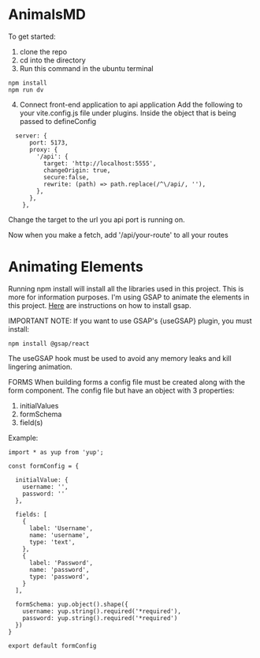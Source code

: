 # AnimalsMD

To get started:

1. clone the repo
2. cd into the directory 
3. Run this command in the ubuntu terminal

```
npm install
npm run dv
```

4. Connect front-end application to api application
Add the following to your vite.config.js file under plugins. Inside the object that is being passed to defineConfig

```
  server: {
      port: 5173,
      proxy: {
        '/api': {
          target: 'http://localhost:5555',
          changeOrigin: true,
          secure:false,
          rewrite: (path) => path.replace(/^\/api/, ''),
        },
      },
    },
```
Change the target to the url you api port is running on. 

Now when you make a fetch, add '/api/your-route' to all your routes

# Animating Elements

Running npm install will install all the libraries used in this project. This is more for information purposes. 
I'm using GSAP to animate the elements in this project. [Here](https://gsap.com/docs/v3/Installation/?tab=npm&module=esm&method=private+registry&tier=free&club=false&require=false&trial=true) are instructions on how to install gsap.

IMPORTANT NOTE: If you want to use GSAP's {useGSAP} plugin, you must install: 

```
npm install @gsap/react
```

The useGSAP hook must be used to avoid any memory leaks and kill lingering animation. 

FORMS
When building forms a config file must be created along with the form component. The config file but have an object with 3 properties:
  1. initialValues
  2. formSchema
  3. field(s)

Example:
```
import * as yup from 'yup';

const formConfig = {

  initialValue: {
    username: '',
    password: ''
  },

  fields: [
    {
      label: 'Username',
      name: 'username',
      type: 'text',
    },
    {
      label: 'Password',
      name: 'password',
      type: 'password',
    }
  ],

  formSchema: yup.object().shape({
    username: yup.string().required('*required'),
    password: yup.string().required('*required')
  })
}

export default formConfig
```